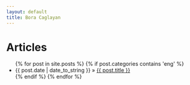 ```yaml
---
layout: default
title: Bora Caglayan
---
```


<div id="home">
  <h1>Articles</h1>
  <ul class="posts">
    {% for post in site.posts %}
    {% if post.categories contains 'eng' %}
      <li><span>{{ post.date | date_to_string }}</span> &raquo; <a href="{{ post.url }}">{{ post.title }}</a></li>
      {% endif %}
    {% endfor %}
  </ul>
</div>
